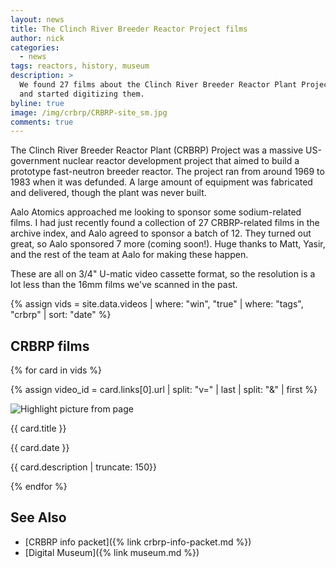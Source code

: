 ```yaml
---
layout: news
title: The Clinch River Breeder Reactor Project films
author: nick
categories:
  - news
tags: reactors, history, museum
description: >
  We found 27 films about the Clinch River Breeder Reactor Plant Project
  and started digitizing them.
byline: true
image: /img/crbrp/CRBRP-site_sm.jpg
comments: true
---
```


<div class="row">
<div class="col-md-8" markdown="1">

The Clinch River Breeder Reactor Plant (CRBRP) Project was a massive US-government
nuclear reactor development project that aimed to build a prototype fast-neutron
breeder reactor. The project ran from around 1969 to 1983 when it was defunded.
A large amount of equipment was fabricated and delivered, though the plant
was never built.

Aalo Atomics approached me looking to sponsor some sodium-related films. I had
just recently found a collection of 27 CRBRP-related films in the archive index,
and Aalo agreed to sponsor a batch of 12. They turned out great, so Aalo
sponsored 7 more (coming soon!). Huge thanks to Matt, Yasir, and the rest of the
team at Aalo for making these happen.

These are all on 3/4" U-matic video cassette format, so the resolution
is a lot less than the 16mm films we've scanned in the past.

</div>
</div>

<div class="row">
<div class="col-12" markdown="1">

{% assign vids = site.data.videos | where: "win", "true"  | where: "tags", "crbrp" | sort: "date" %}

## CRBRP films

<div class="row">

{% for card in vids %}

{% assign video_id = card.links[0].url | split: "v=" | last | split: "&" | first %}

<div class="card" style="width: 18rem;">
<img src="https://img.youtube.com/vi/{{ video_id }}/mqdefault.jpg" class="img-fluid card-img-top" style="max-height: 200px; object-fit: cover" alt="Highlight picture from page">
<div class="card-body">
<p class="h5 mb-0 card-title">{{ card.title }}</p>
<p class="h6 card-subtitle mb-2 text-muted">{{ card.date }}</p>

<p class="card-text">{{ card.description | truncate: 150}}</p> 
<a href="{{ card.links[0].url }}" target="_blank" class="stretched-link"></a>
</div>
</div>
{% endfor %}

</div>

## See Also

- [CRBRP info packet]({% link crbrp-info-packet.md %})
- [Digital Museum]({% link museum.md %})

</div>
</div>
